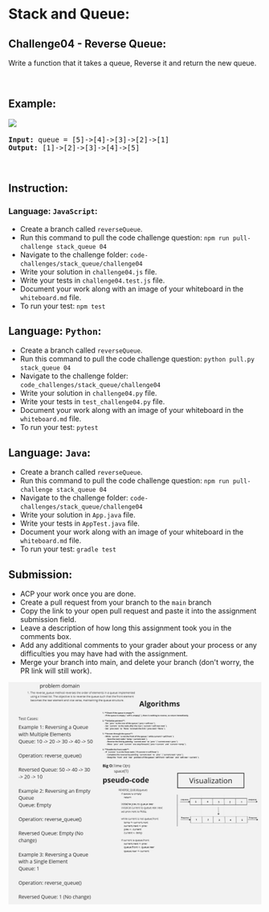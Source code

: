 # Stack and Queue:

## Challenge04 - Reverse Queue:
Write a function that it takes a queue, Reverse it and return the new queue.</p>

&nbsp;

## Example:
![](/assets/Stack%26Queue/reverseQueue.jpg)

<pre><strong>Input:</strong> queue = [5]->[4]->[3]->[2]->[1]
<strong>Output:</strong> [1]->[2]->[3]->[4]->[5]
</pre>

<br>

## Instruction:

### Language: `JavaScript`:

* Create a branch called `reverseQueue`.
* Run this command to pull the code challenge question: `npm run pull-challenge stack_queue 04`
* Navigate to the challenge folder: `code-challenges/stack_queue/challenge04`
* Write your solution in `challenge04.js` file.
* Write your tests in `challenge04.test.js` file.
* Document your work along with an image of your whiteboard in the `whiteboard.md` file.
* To run your test: `npm test`

## Language: `Python`:

* Create a branch called `reverseQueue`.
* Run this command to pull the code challenge question: `python pull.py stack_queue 04`
* Navigate to the challenge folder: `code_challenges/stack_queue/challenge04`
* Write your solution in `challenge04.py` file.
* Write your tests in `test_challenge04.py` file.
* Document your work along with an image of your whiteboard in the `whiteboard.md` file.
* To run your test: `pytest`

## Language: `Java`:

* Create a branch called `reverseQueue`.
* Run this command to pull the code challenge question: `npm run pull-challenge stack_queue 04`
* Navigate to the challenge folder: `code-challenges/stack_queue/challenge04`
* Write your solution in `App.java` file.
* Write your tests in `AppTest.java` file.
* Document your work along with an image of your whiteboard in the `whiteboard.md` file.
* To run your test: `gradle test`

## Submission:
* ACP your work once you are done.
* Create a pull request from your branch to the `main` branch
* Copy the link to your open pull request and paste it into the assignment submission field.
* Leave a description of how long this assignment took you in the comments box.
* Add any additional comments to your grader about your process or any difficulties you may have had with the assignment.
* Merge your branch into main, and delete your branch (don't worry, the PR link will still work).





![alt text](<To do project (9).jpg>)